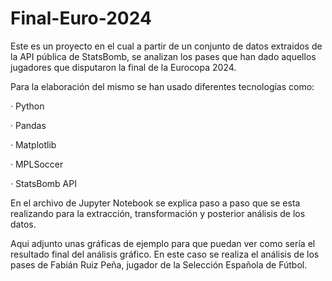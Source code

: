 # Final-Euro-2024

Este es un proyecto en el cual a partir de un conjunto de datos extraidos de la API pública de StatsBomb, se analizan los pases que han dado aquellos jugadores que disputaron la final de la Eurocopa 2024.

Para la elaboración del mismo se han usado diferentes tecnologías como:

· Python

· Pandas

· Matplotlib

· MPLSoccer

· StatsBomb API



En el archivo de Jupyter Notebook se explica paso a paso que se esta realizando para la extracción, transformación y posterior análisis de los datos.

Aqui adjunto unas gráficas de ejemplo para que puedan ver como sería el resultado final del análisis gráfico. En este caso se realiza el análisis de los pases de Fabián Ruiz Peña, jugador de la Selección Española de Fútbol.
